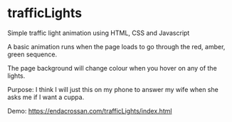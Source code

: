 # trafficLights

Simple traffic light animation using HTML, CSS and Javascript

A basic animation runs when the page loads to go through the red, amber, green sequence.

The page background will change colour when you hover on any of the lights. 

Purpose: I think I will just this on my phone to answer my wife when she asks me if I want a cuppa.

Demo: https://endacrossan.com/trafficLights/index.html
